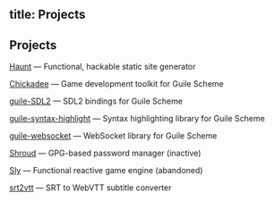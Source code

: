 title: Projects
---

## Projects

[Haunt](projects/haunt.html) — Functional, hackable static site generator

[Chickadee](projects/chickadee.html) — Game development toolkit for Guile Scheme

[guile-SDL2](projects/guile-sdl2.html) — SDL2 bindings for Guile Scheme

[guile-syntax-highlight](projects/guile-syntax-highlight.html) — Syntax highlighting library for Guile Scheme

[guile-websocket](projects/guile-websocket.html) — WebSocket library for Guile Scheme

[Shroud](projects/shroud.html) — GPG-based password manager (inactive)

[Sly](projects/sly.html) — Functional reactive game engine (abandoned)

[srt2vtt](projects/srt2vtt.html) — SRT to WebVTT subtitle converter
